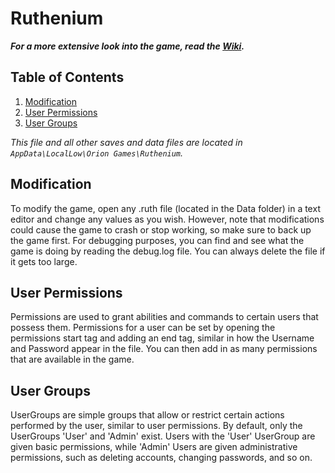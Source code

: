 # Ruthenium
<b><i>For a more extensive look into the game, read the [Wiki](https://github.com/kithywithy/Ruthenium/wiki).</i></b>



## <b>Table of Contents</b>
1. [Modification](https://github.com/kithywithy/Ruthenium/wiki/Readme#modification)
2. [User Permissions](https://github.com/kithywithy/Ruthenium/wiki/Readme#user-permissions)
3. [User Groups](https://github.com/kithywithy/Ruthenium/wiki/Readme#user-groups)

<i>This file and all other saves and data files are located in `AppData\LocalLow\Orion Games\Ruthenium`.</i>

## Modification
To modify the game, open any .ruth file (located in the Data folder) in a text editor and change any values as you wish. However, note that modifications could cause the game to crash or stop working, so make sure to back up the game first. For debugging purposes, you can find and see what the game is doing by reading the debug.log file. You can always delete the file if it gets too large.

## User Permissions
Permissions are used to grant abilities and commands to certain users that possess them. Permissions for a user can be set by opening the permissions start tag and adding an end tag, similar in how the Username and Password appear in the file. You can then add in as many permissions that are available in the game.

## User Groups
UserGroups are simple groups that allow or restrict certain actions performed by the user, similar to user permissions. By default, only the UserGroups 'User' and 'Admin' exist. Users with the 'User' UserGroup are given basic permissions, while 'Admin' Users are given administrative permissions, such as deleting accounts, changing passwords, and so on.
